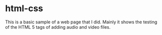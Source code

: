 # html-css
This is a basic sample of a web page that I did. Mainly it shows the testing of the HTML 5 tags of adding audio and video files. 
